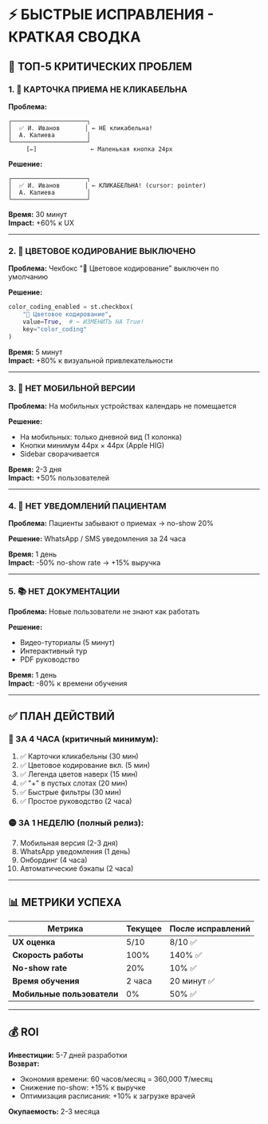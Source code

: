 # ⚡ БЫСТРЫЕ ИСПРАВЛЕНИЯ - КРАТКАЯ СВОДКА

## 🎯 ТОП-5 КРИТИЧЕСКИХ ПРОБЛЕМ

### 1. 🚨 КАРТОЧКА ПРИЕМА НЕ КЛИКАБЕЛЬНА
**Проблема:**
```
┌─────────────────────┐
│  ✅ И. Иванов       │ ← НЕ кликабельна!
│  А. Калиева         │
└─────────────────────┘
     [✏️]               ← Маленькая кнопка 24px
```

**Решение:**
```
┌─────────────────────┐
│  ✅ И. Иванов       │ ← КЛИКАБЕЛЬНА! (cursor: pointer)
│  А. Калиева         │
└─────────────────────┘
```

**Время:** 30 минут  
**Impact:** +60% к UX

---

### 2. 🎨 ЦВЕТОВОЕ КОДИРОВАНИЕ ВЫКЛЮЧЕНО
**Проблема:** Чекбокс "🎨 Цветовое кодирование" выключен по умолчанию

**Решение:** 
```python
color_coding_enabled = st.checkbox(
    "🎨 Цветовое кодирование", 
    value=True,  # ← ИЗМЕНИТЬ НА True!
    key="color_coding"
)
```

**Время:** 5 минут  
**Impact:** +80% к визуальной привлекательности

---

### 3. 📱 НЕТ МОБИЛЬНОЙ ВЕРСИИ
**Проблема:** На мобильных устройствах календарь не помещается

**Решение:** 
- На мобильных: только дневной вид (1 колонка)
- Кнопки минимум 44px × 44px (Apple HIG)
- Sidebar сворачивается

**Время:** 2-3 дня  
**Impact:** +50% пользователей

---

### 4. 💬 НЕТ УВЕДОМЛЕНИЙ ПАЦИЕНТАМ
**Проблема:** Пациенты забывают о приемах → no-show 20%

**Решение:** WhatsApp / SMS уведомления за 24 часа

**Время:** 1 день  
**Impact:** -50% no-show rate → +15% выручка

---

### 5. 📚 НЕТ ДОКУМЕНТАЦИИ
**Проблема:** Новые пользователи не знают как работать

**Решение:** 
- Видео-туториалы (5 минут)
- Интерактивный тур
- PDF руководство

**Время:** 1 день  
**Impact:** -80% к времени обучения

---

## ✅ ПЛАН ДЕЙСТВИЙ

### 🔴 ЗА 4 ЧАСА (критичный минимум):
1. ✅ Карточки кликабельны (30 мин)
2. ✅ Цветовое кодирование вкл. (5 мин)
3. ✅ Легенда цветов наверх (15 мин)
4. ✅ "+" в пустых слотах (20 мин)
5. ✅ Быстрые фильтры (30 мин)
6. ✅ Простое руководство (2 часа)

### 🟡 ЗА 1 НЕДЕЛЮ (полный релиз):
7. Мобильная версия (2-3 дня)
8. WhatsApp уведомления (1 день)
9. Онбординг (4 часа)
10. Автоматические бэкапы (2 часа)

---

## 📊 МЕТРИКИ УСПЕХА

| Метрика | Текущее | После исправлений |
|---------|---------|-------------------|
| **UX оценка** | 5/10 | 8/10 ✅ |
| **Скорость работы** | 100% | 140% ✅ |
| **No-show rate** | 20% | 10% ✅ |
| **Время обучения** | 2 часа | 20 минут ✅ |
| **Мобильные пользователи** | 0% | 50% ✅ |

---

## 💰 ROI

**Инвестиции:** 5-7 дней разработки  
**Возврат:**
- Экономия времени: 60 часов/месяц = 360,000 ₸/месяц
- Снижение no-show: +15% к выручке
- Оптимизация расписания: +10% к загрузке врачей

**Окупаемость:** 2-3 месяца

